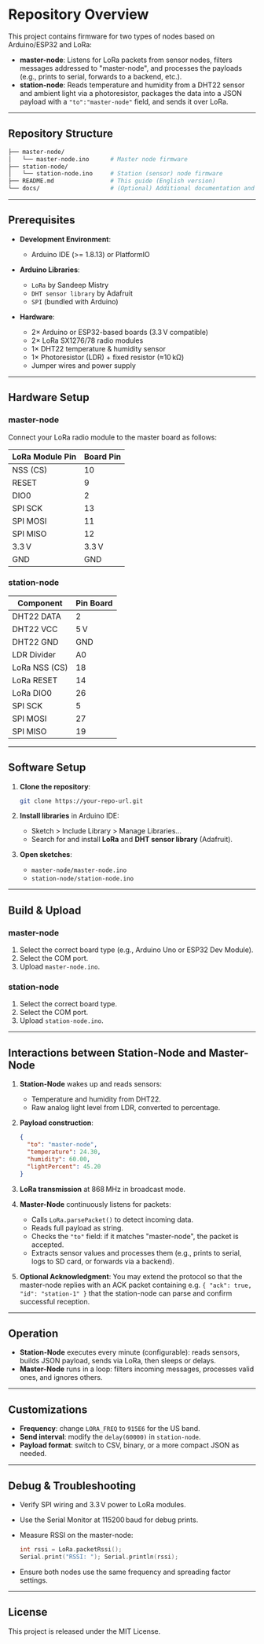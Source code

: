 # Repository Overview

This project contains firmware for two types of nodes based on Arduino/ESP32 and LoRa:

* **master-node**: Listens for LoRa packets from sensor nodes, filters messages addressed to "master-node", and processes the payloads (e.g., prints to serial, forwards to a backend, etc.).
* **station-node**: Reads temperature and humidity from a DHT22 sensor and ambient light via a photoresistor, packages the data into a JSON payload with a `"to":"master-node"` field, and sends it over LoRa.

---

## Repository Structure

```bash
├── master-node/
│   └── master-node.ino      # Master node firmware
├── station-node/
│   └── station-node.ino     # Station (sensor) node firmware
├── README.md                # This guide (English version)
└── docs/                    # (Optional) Additional documentation and images
```

---

## Prerequisites

* **Development Environment**:

  * Arduino IDE (>= 1.8.13) or PlatformIO
* **Arduino Libraries**:

  * `LoRa` by Sandeep Mistry
  * `DHT sensor library` by Adafruit
  * `SPI` (bundled with Arduino)
* **Hardware**:

  * 2× Arduino or ESP32-based boards (3.3 V compatible)
  * 2× LoRa SX1276/78 radio modules
  * 1× DHT22 temperature & humidity sensor
  * 1× Photoresistor (LDR) + fixed resistor (≈10 kΩ)
  * Jumper wires and power supply

---

## Hardware Setup

### master-node

Connect your LoRa radio module to the master board as follows:

| LoRa Module Pin | Board Pin |
| --------------- | --------- |
| NSS (CS)        | 10        |
| RESET           | 9         |
| DIO0            | 2         |
| SPI SCK         | 13        |
| SPI MOSI        | 11        |
| SPI MISO        | 12        |
| 3.3 V           | 3.3 V     |
| GND             | GND       |

### station-node

| Component     | Pin Board |
| ------------- | --------- |
| DHT22 DATA    | 2         |
| DHT22 VCC     | 5 V       |
| DHT22 GND     | GND       |
| LDR Divider   | A0        |
| LoRa NSS (CS) | 18        |
| LoRa RESET    | 14        |
| LoRa DIO0     | 26        |
| SPI SCK       | 5         |
| SPI MOSI      | 27        |
| SPI MISO      | 19        |

---

## Software Setup

1. **Clone the repository**:

   ```bash
   git clone https://your-repo-url.git
   ```
2. **Install libraries** in Arduino IDE:

   * Sketch > Include Library > Manage Libraries...
   * Search for and install **LoRa** and **DHT sensor library** (Adafruit).
3. **Open sketches**:

   * `master-node/master-node.ino`
   * `station-node/station-node.ino`

---

## Build & Upload

### master-node

1. Select the correct board type (e.g., Arduino Uno or ESP32 Dev Module).
2. Select the COM port.
3. Upload `master-node.ino`.

### station-node

1. Select the correct board type.
2. Select the COM port.
3. Upload `station-node.ino`.

---

## Interactions between Station-Node and Master-Node

1. **Station-Node** wakes up and reads sensors:

   * Temperature and humidity from DHT22.
   * Raw analog light level from LDR, converted to percentage.
2. **Payload construction**:

   ```json
   {
     "to": "master-node",
     "temperature": 24.30,
     "humidity": 60.00,
     "lightPercent": 45.20
   }
   ```
3. **LoRa transmission** at 868 MHz in broadcast mode.
4. **Master-Node** continuously listens for packets:

   * Calls `LoRa.parsePacket()` to detect incoming data.
   * Reads full payload as string.
   * Checks the `"to"` field: if it matches "master-node", the packet is accepted.
   * Extracts sensor values and processes them (e.g., prints to serial, logs to SD card, or forwards via a backend).
5. **Optional Acknowledgment**: You may extend the protocol so that the master-node replies with an ACK packet containing e.g. `{ "ack": true, "id": "station-1" }` that the station-node can parse and confirm successful reception.

---

## Operation

* **Station-Node** executes every minute (configurable): reads sensors, builds JSON payload, sends via LoRa, then sleeps or delays.
* **Master-Node** runs in a loop: filters incoming messages, processes valid ones, and ignores others.

---

## Customizations

* **Frequency**: change `LORA_FREQ` to `915E6` for the US band.
* **Send interval**: modify the `delay(60000)` in `station-node`.
* **Payload format**: switch to CSV, binary, or a more compact JSON as needed.

---

## Debug & Troubleshooting

* Verify SPI wiring and 3.3 V power to LoRa modules.
* Use the Serial Monitor at 115200 baud for debug prints.
* Measure RSSI on the master-node:

  ```cpp
  int rssi = LoRa.packetRssi();
  Serial.print("RSSI: "); Serial.println(rssi);
  ```
* Ensure both nodes use the same frequency and spreading factor settings.

---

## License

This project is released under the MIT License.
